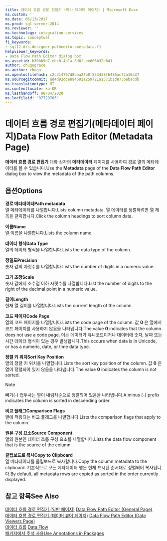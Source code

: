 ```yaml
---
title: 데이터 흐름 경로 편집기 (메타 데이터 페이지) | Microsoft Docs
ms.custom: ''
ms.date: 06/13/2017
ms.prod: sql-server-2014
ms.reviewer: ''
ms.technology: integration-services
ms.topic: conceptual
f1_keywords:
- sql12.dts.designer.patheditor.metadata.f1
helpviewer_keywords:
- Data Flow Path Editor dialog box
ms.assetid: b30bb9d7-ebc0-4b1a-8d0f-ee006b32e841
author: chugugrace
ms.author: chugu
ms.openlocfilehash: c2c314707d8baa2fb0f853438f6486acf2a10a37
ms.sourcegitcommit: ad4d92dce894592a259721a1571b1d8736abacdb
ms.translationtype: MT
ms.contentlocale: ko-KR
ms.lasthandoff: 08/04/2020
ms.locfileid: "87729703"
---
```

# <a name="data-flow-path-editor-metadata-page"></a><span data-ttu-id="b78c1-102">데이터 흐름 경로 편집기(메타데이터 페이지)</span><span class="sxs-lookup"><span data-stu-id="b78c1-102">Data Flow Path Editor (Metadata Page)</span></span>
  <span data-ttu-id="b78c1-103">**데이터 흐름 경로 편집기** 대화 상자의 **메타데이터** 페이지를 사용하여 경로 열의 메타데이터를 볼 수 있습니다.</span><span class="sxs-lookup"><span data-stu-id="b78c1-103">Use the **Metadata** page of the **Data Flow Path Editor** dialog box to view the metadata of the path columns.</span></span>  
  
## <a name="options"></a><span data-ttu-id="b78c1-104">옵션</span><span class="sxs-lookup"><span data-stu-id="b78c1-104">Options</span></span>  
 <span data-ttu-id="b78c1-105">**경로 메타데이터**</span><span class="sxs-lookup"><span data-stu-id="b78c1-105">**Path metadata**</span></span>  
 <span data-ttu-id="b78c1-106">열 메타데이터를 나열합니다.</span><span class="sxs-lookup"><span data-stu-id="b78c1-106">Lists column metadata.</span></span> <span data-ttu-id="b78c1-107">열 데이터를 정렬하려면 열 제목을 클릭합니다.</span><span class="sxs-lookup"><span data-stu-id="b78c1-107">Click the column headings to sort column data.</span></span>  
  
 <span data-ttu-id="b78c1-108">**이름**</span><span class="sxs-lookup"><span data-stu-id="b78c1-108">**Name**</span></span>  
 <span data-ttu-id="b78c1-109">열 이름을 나열합니다.</span><span class="sxs-lookup"><span data-stu-id="b78c1-109">Lists the column name.</span></span>  
  
 <span data-ttu-id="b78c1-110">**데이터 형식**</span><span class="sxs-lookup"><span data-stu-id="b78c1-110">**Data Type**</span></span>  
 <span data-ttu-id="b78c1-111">열의 데이터 형식을 나열합니다.</span><span class="sxs-lookup"><span data-stu-id="b78c1-111">Lists the data type of the column.</span></span>  
  
 <span data-ttu-id="b78c1-112">**정밀도**</span><span class="sxs-lookup"><span data-stu-id="b78c1-112">**Precision**</span></span>  
 <span data-ttu-id="b78c1-113">숫자 값의 자릿수를 나열합니다.</span><span class="sxs-lookup"><span data-stu-id="b78c1-113">Lists the number of digits in a numeric value.</span></span>  
  
 <span data-ttu-id="b78c1-114">**크기 조정**</span><span class="sxs-lookup"><span data-stu-id="b78c1-114">**Scale**</span></span>  
 <span data-ttu-id="b78c1-115">숫자 값에서 소수점 이하 자릿수를 나열합니다.</span><span class="sxs-lookup"><span data-stu-id="b78c1-115">List the number of digits to the right of the decimal point in a numeric value.</span></span>  
  
 <span data-ttu-id="b78c1-116">**길이**</span><span class="sxs-lookup"><span data-stu-id="b78c1-116">**Length**</span></span>  
 <span data-ttu-id="b78c1-117">현재 열 길이를 나열합니다.</span><span class="sxs-lookup"><span data-stu-id="b78c1-117">Lists the current length of the column.</span></span>  
  
 <span data-ttu-id="b78c1-118">**코드 페이지**</span><span class="sxs-lookup"><span data-stu-id="b78c1-118">**Code Page**</span></span>  
 <span data-ttu-id="b78c1-119">열의 코드 페이지를 나열합니다.</span><span class="sxs-lookup"><span data-stu-id="b78c1-119">Lists the code page of the column.</span></span> <span data-ttu-id="b78c1-120">값 **0** 은 열에서 코드 페이지를 사용하지 않음을 나타냅니다.</span><span class="sxs-lookup"><span data-stu-id="b78c1-120">The value **0** indicates that the column does not use a code page.</span></span> <span data-ttu-id="b78c1-121">이는 데이터가 유니코드이거나 데이터에 숫자, 날짜 또는 시간 데이터 형식이 있는 경우 발생합니다.</span><span class="sxs-lookup"><span data-stu-id="b78c1-121">This occurs when data is in Unicode, or has a numeric, date, or time data type.</span></span>  
  
 <span data-ttu-id="b78c1-122">**정렬 키 위치**</span><span class="sxs-lookup"><span data-stu-id="b78c1-122">**Sort Key Position**</span></span>  
 <span data-ttu-id="b78c1-123">열의 정렬 키 위치를 나열합니다.</span><span class="sxs-lookup"><span data-stu-id="b78c1-123">Lists the sort key position of the column.</span></span> <span data-ttu-id="b78c1-124">값 **0** 은 열이 정렬되어 있지 않음을 나타냅니다.</span><span class="sxs-lookup"><span data-stu-id="b78c1-124">The value **0** indicates the column is not sorted.</span></span>  
  
> [!NOTE]  
>  <span data-ttu-id="b78c1-125">빼기(-) 접두사는 열이 내림차순으로 정렬되어 있음을 나타냅니다.</span><span class="sxs-lookup"><span data-stu-id="b78c1-125">A minus (-) prefix indicates the column is sorted in descending order.</span></span>  
  
 <span data-ttu-id="b78c1-126">**비교 플래그**</span><span class="sxs-lookup"><span data-stu-id="b78c1-126">**Comparison Flags**</span></span>  
 <span data-ttu-id="b78c1-127">열에 적용되는 비교 플래그를 나열합니다.</span><span class="sxs-lookup"><span data-stu-id="b78c1-127">Lists the comparison flags that apply to the column.</span></span>  
  
 <span data-ttu-id="b78c1-128">**원본 구성 요소**</span><span class="sxs-lookup"><span data-stu-id="b78c1-128">**Source Component**</span></span>  
 <span data-ttu-id="b78c1-129">열의 원본인 데이터 흐름 구성 요소를 나열합니다.</span><span class="sxs-lookup"><span data-stu-id="b78c1-129">Lists the data flow component that is the source of the column.</span></span>  
  
 <span data-ttu-id="b78c1-130">**클립보드로 복사**</span><span class="sxs-lookup"><span data-stu-id="b78c1-130">**Copy to Clipboard**</span></span>  
 <span data-ttu-id="b78c1-131">열 메타데이터를 클립보드로 복사합니다.</span><span class="sxs-lookup"><span data-stu-id="b78c1-131">Copy the column metadata to the clipboard.</span></span> <span data-ttu-id="b78c1-132">기본적으로 모든 메타데이터 행은 현재 표시된 순서대로 정렬되어 복사됩니다.</span><span class="sxs-lookup"><span data-stu-id="b78c1-132">By default, all metadata rows are copied as sorted in the order currently displayed.</span></span>  
  
## <a name="see-also"></a><span data-ttu-id="b78c1-133">참고 항목</span><span class="sxs-lookup"><span data-stu-id="b78c1-133">See Also</span></span>  
 <span data-ttu-id="b78c1-134">[데이터 흐름 경로 편집기 &#40;일반 페이지&#41;](general-page-of-integration-services-designers-options.md) </span><span class="sxs-lookup"><span data-stu-id="b78c1-134">[Data Flow Path Editor &#40;General Page&#41;](general-page-of-integration-services-designers-options.md) </span></span>  
 <span data-ttu-id="b78c1-135">[데이터 흐름 경로 편집기 &#40;데이터 뷰어 페이지&#41;](../../2014/integration-services/data-flow-path-editor-data-viewers-page.md) </span><span class="sxs-lookup"><span data-stu-id="b78c1-135">[Data Flow Path Editor &#40;Data Viewers Page&#41;](../../2014/integration-services/data-flow-path-editor-data-viewers-page.md) </span></span>  
 <span data-ttu-id="b78c1-136">[데이터 흐름](data-flow/data-flow.md) </span><span class="sxs-lookup"><span data-stu-id="b78c1-136">[Data Flow](data-flow/data-flow.md) </span></span>  
 [<span data-ttu-id="b78c1-137">패키지에서 주석 사용</span><span class="sxs-lookup"><span data-stu-id="b78c1-137">Use Annotations in Packages</span></span>](use-annotations-in-packages.md)  
  
  
